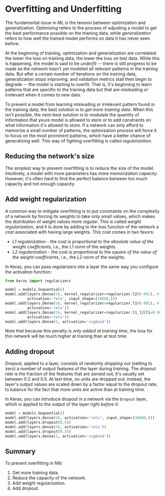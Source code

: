 # Overfitting and Underfitting

The fundamental issue in ML is the tension between optimization and generalization. *Optimizing* refers to the process of adjusting a model to get the best performance possible on the trianing data, while *generalization* refers to how well the trained model performs on data it has never seen before. 

At the beginning of training, optimization and generalization are correlated: the loewr the loss on training data, the lower the loss on test data. While this is happening, the model is said to be *underfit* -- there is still progress to be made as the network hasn't yet modeled all relevant patterns in the training data. But after a certain number of iterations on the training data, generalization stops improving, and validation metrics stall then begin to degrade -- the model is starting to overfit. That is, it's beginning to learn patterns that are specific to the training data but that are misleading or irrelevant when it comes to new data.

To prevent a model from learning misleading or irrelevant pattern found in the training data, the best solution is to *get more training data*. When this isn't possible, the next-best solution is to modulate the quantity of information that youre model is allowed to store or to add constraints on what information it's allowed to store. If a network can only afford to memorize a small number of patterns, the optimization process will force it to focus on the most prominent patterns, which have a better chance of generalizing well. This way of fighting overfitting is called *regularization*.

## Reducing the network's size

The simplest way to prevent overfitting is to reduce the size of the model. Intuitively, a model with more parameters has more *memorization capacity*. However, it's often hard to find the perfect balance between too much capacity and not enough capacity.

## Add weight regularization

A common way to mitigate overfitting is to put constraints on the complexity of a network by forcing its weights to take only small values, which makes the distribution of weight values more *regular*. This is called *weight regularization*, and it is done by adding to the loss function of the network a *cost* associated with having large weights. This cost comes in two favors:

- *L1 regularization* - the cost is proportional to the *absolute value of the weight coefficients*, i.e., the *L1 norm* of the weights.
- *L2 regularization* - the cost is proportional to the *square of the value of the weight coefficients*, i.e., the *L2 norm* of the weights. 

In Keras, you can pass regularizers into a layer the same way you configure the activation function:

``` python
from keras import regularizers

model = models.Sequential()
model.add(layers.Dense(16, kernel_regularizer=regularizer.l2(0.001), # l2 with lambda=0.001
          activation='relu', input_shape=(10000,)))
model.add(layers.Dense(16, kernel_regularizer=regularizer.l1(0.001), # l1 with lambda=0.001
          activation='relu'))
model.add(layers.Dense(16, kernel_regularizer=regularizer.l1_l2(l1=0.001, l2=0.001), # l1 and l2 simultaneously
          activation='relu'))
model.add(layers.Dense(1, activation='sigmoid'))
```

Note that because this penalty is *only added at training time*, the loss for this network will be much higher at training than at test time.

## Adding dropout

Dropout, applied to a layer, consists of randomly *dropping out* (setting to zero) a number of output features of the layer during training. The *dropout rate* is the fraction of the features that are zeroed out; it's usually set between 0.2 and 0.5. At test time, no units are dropped out; instead, the layer's output values are scaled down by a factor equal to the dropout rate, to balance for the fact that more units are active than at training time.

In Keras, you can introduce dropout in a network via the `Dropout` layer, which is applied to the output of the layer *right before* it:

```python
model = models.Sequential()
model.add(layers.Dense(16, activation='relu', input_shape=(10000,)))
model.add(layers.Dropout(0.5))
model.add(layers.Dense(16, activation='relu'))
model.add(layers.Dropout(0.5))
model.add(layers.Dense(1, activation='sigmoid'))
```


## Summary

To prevent overfitting in NN:
1. Get more training data.
2. Reduce the capacity of the network.
3. Add weight regularization.
4. Add dropout.
